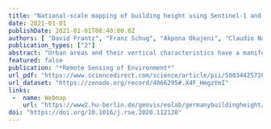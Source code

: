 ```yaml
---
title: "National-scale mapping of building height using Sentinel-1 and Sentinel-2 time series"
date: 2021-01-01
publishDate: 2021-01-01T08:40:00.0Z
authors: [ "David Frantz", "Franz Schug", "Akpona Okujeni", "Claudio Navacchi", "Wolfgang Wagner", "Sebastian van der Linden", "Patrick Hostert" ]
publication_types: ["2"]
abstract: "Urban areas and their vertical characteristics have a manifold and far-reaching impact on our environment. However, openly accessible information at high spatial resolution is still missing at large for complete countries or regions. In this study, we combined Sentinel-1A/B and Sentinel-2A/B time series to map building heights for entire Germany on a 10 m grid resolving built-up structures in rural and urban contexts. We utilized information from the spectral / polarization, temporal and spatial dimensions by combining band-wise temporal aggregation statistics with morphological metrics. We trained machine learning regression models with highly accurate building height information from several 3D building models. The novelty of this method lies in the very fine resolution yet large spatial extent to which it can be applied, as well as in the use of building shadows in optical imagery. Results indicate that both radar-only and optical-only models can be used to predict building height, but the synergistic combination of both data sources leads to superior results. When testing the model against independent datasets, very consistent performance was achieved (frequency-weighted RMSE of 2.9 m to 3.5 m), which suggests that the prediction of the most frequently occurring buildings was robust. The average building height varies considerably across Germany with lower buildings in Eastern and South-Eastern Germany and taller ones along the highly urbanized areas in Western Germany. We emphasize the straightforward applicability of this approach on the national scale. It mostly relies on freely available satellite imagery and open source software, which potentially permit frequent update cycles and cost-effective mapping that may be relevant for a plethora of different applications, e.g. physical analysis of structural features or mapping society’s resource usage."
featured: false
publication: "*Remote Sensing of Environment*"
url_pdf: "https://www.sciencedirect.com/science/article/pii/S0034425720305010#ac0005"
url_dataset: "https://zenodo.org/record/4066295#.X4F_HmgzYmI"
links:
 -  name: Webmap
    url: "https://www2.hu-berlin.de/geovis/eolab/germanybuildingheight/germanyBuildingHeight.html"
doi: "https://doi.org/10.1016/j.rse.2020.112128"
---
```


